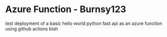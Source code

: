# Azure Function - Burnsy123

test deployment of a basic hello world python fast api as an azure function using github actions
blah
